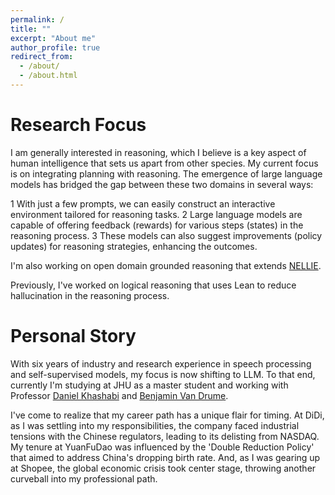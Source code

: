 ```yaml
---
permalink: /
title: ""
excerpt: "About me"
author_profile: true
redirect_from: 
  - /about/
  - /about.html
---
```



Research Focus
======
I am generally interested in reasoning, which I believe is a key aspect of human intelligence that sets us apart from other species. My current focus is on integrating planning with reasoning. The emergence of large language models has bridged the gap between these two domains in several ways:

1  With just a few prompts, we can easily construct an interactive environment tailored for reasoning tasks.
2  Large language models are capable of offering feedback (rewards) for various steps (states) in the reasoning process.
3  These models can also suggest improvements (policy updates) for reasoning strategies, enhancing the outcomes.


I'm also working on open domain grounded reasoning that extends [NELLIE](https://arxiv.org/abs/2209.07662).


Previously, I've worked on logical reasoning that uses Lean to reduce hallucination in the reasoning process.


Personal Story
======
With six years of industry and research experience in speech processing and self-supervised models, my focus is now shifting to LLM. To that end, currently I'm studying at JHU as a master student and working with Professor [Daniel Khashabi](https://danielkhashabi.com/) and [Benjamin Van Drume](https://www.cs.jhu.edu/~vandurme/).

I've come to realize that my career path has a unique flair for timing. At DiDi, as I was settling into my responsibilities, the company faced industrial tensions with the Chinese regulators, leading to its delisting from NASDAQ. My tenure at YuanFuDao was influenced by the 'Double Reduction Policy' that aimed to address China's dropping birth rate. And, as I was gearing up at Shopee, the global economic crisis took center stage, throwing another curveball into my professional path.
